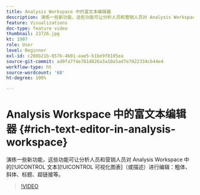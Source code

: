 ```yaml
---
title: Analysis Workspace 中的富文本编辑器
description: 演练一些新功能，这些功能可让分析人员和营销人员对 Analysis Workspace 中的文本可视化图表（或描述）进行编辑 — 粗体、斜体、标题、超链接等。
feature: Visualizations
doc-type: feature video
thumbnail: 23726.jpg
kt: 1907
role: User
level: Beginner
exl-id: c208b21b-857b-4b01-aae5-b1be9f8105ea
source-git-commit: ad0fa7f4e781d826a3a10a5ad7e7022334cb44e4
workflow-type: ht
source-wordcount: '68'
ht-degree: 100%

---
```


# Analysis Workspace 中的富文本编辑器 {#rich-text-editor-in-analysis-workspace}

演练一些新功能，这些功能可让分析人员和营销人员对 Analysis Workspace 中的[!UICONTROL 文本][!UICONTROL 可视化图表]（或描述）进行编辑：粗体、斜体、标题、超链接等。

>[!VIDEO](https://video.tv.adobe.com/v/23726/?quality=12)
